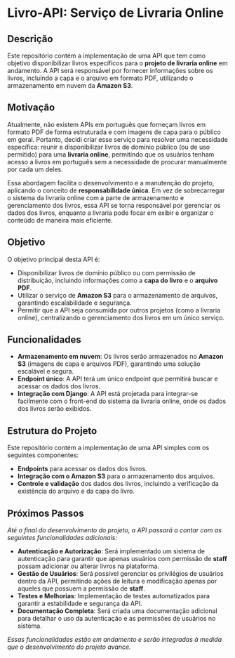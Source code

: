 

# Livro-API: Serviço de Livraria Online

## Descrição

Este repositório contém a implementação de uma API que tem como objetivo disponibilizar livros específicos para o **projeto de livraria online** em andamento. A API será responsável por fornecer informações sobre os livros, incluindo a capa e o arquivo em formato PDF, utilizando o armazenamento em nuvem da **Amazon S3**.

## Motivação

Atualmente, não existem APIs em português que forneçam livros em formato PDF de forma estruturada e com imagens de capa para o público em geral. Portanto, decidi criar esse serviço para resolver uma necessidade específica: reunir e disponibilizar livros de domínio público (ou de uso permitido) para uma **livraria online**, permitindo que os usuários tenham acesso a livros em português sem a necessidade de procurar manualmente por cada um deles.

Essa abordagem facilita o desenvolvimento e a manutenção do projeto, aplicando o conceito de **responsabilidade única**. Em vez de sobrecarregar o sistema da livraria online com a parte de armazenamento e gerenciamento dos livros, essa API se torna responsável por gerenciar os dados dos livros, enquanto a livraria pode focar em exibir e organizar o conteúdo de maneira mais eficiente.

## Objetivo

O objetivo principal desta API é:

- Disponibilizar livros de domínio público ou com permissão de distribuição, incluindo informações como a **capa do livro** e o **arquivo PDF**.
- Utilizar o serviço de **Amazon S3** para o armazenamento de arquivos, garantindo escalabilidade e segurança.
- Permitir que a API seja consumida por outros projetos (como a livraria online), centralizando o gerenciamento dos livros em um único serviço.

## Funcionalidades

- **Armazenamento em nuvem**: Os livros serão armazenados no **Amazon S3** (imagens de capa e arquivos PDF), garantindo uma solução escalável e segura.
- **Endpoint único**: A API terá um único endpoint que permitirá buscar e acessar os dados dos livros.
- **Integração com Django**: A API está projetada para integrar-se facilmente com o front-end do sistema da livraria online, onde os dados dos livros serão exibidos.

## Estrutura do Projeto

Este repositório contém a implementação de uma API simples com os seguintes componentes:

- **Endpoints** para acessar os dados dos livros.
- **Integração com o Amazon S3** para o armazenamento dos arquivos.
- **Controle e validação** dos dados dos livros, incluindo a verificação da existência do arquivo e da capa do livro.

## Próximos Passos

*Até o final do desenvolvimento do projeto, a API passará a contar com as seguintes funcionalidades adicionais:*

- **Autenticação e Autorização**: Será implementado um sistema de autenticação para garantir que apenas usuários com permissão de **staff** possam adicionar ou alterar livros na plataforma.
- **Gestão de Usuários**: Será possível gerenciar os privilégios de usuários dentro da API, permitindo ações de leitura e modificação apenas por aqueles que possuem a permissão de **staff**.
- **Testes e Melhorias**: Implementação de testes automatizados para garantir a estabilidade e segurança da API.
- **Documentação Completa**: Será criada uma documentação adicional para detalhar o uso da autenticação e as permissões de usuários no sistema.

*Essas funcionalidades estão em andamento e serão integradas à medida que o desenvolvimento do projeto avance.*
